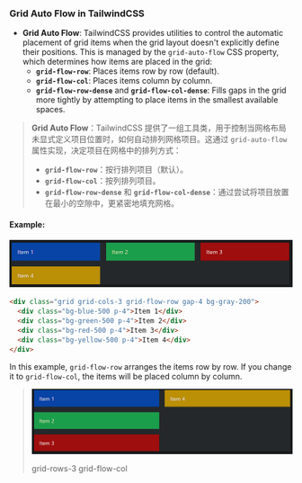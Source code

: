 ### Grid Auto Flow in TailwindCSS

- **Grid Auto Flow**: TailwindCSS provides utilities to control the automatic placement of grid items when the grid layout doesn't explicitly define their positions. This is managed by the `grid-auto-flow` CSS property, which determines how items are placed in the grid:
  - **`grid-flow-row`**: Places items row by row (default).
  - **`grid-flow-col`**: Places items column by column.
  - **`grid-flow-row-dense`** and **`grid-flow-col-dense`**: Fills gaps in the grid more tightly by attempting to place items in the smallest available spaces.

> **Grid Auto Flow**：TailwindCSS 提供了一组工具类，用于控制当网格布局未显式定义项目位置时，如何自动排列网格项目。这通过 `grid-auto-flow` 属性实现，决定项目在网格中的排列方式：
> - **`grid-flow-row`**：按行排列项目（默认）。
> - **`grid-flow-col`**：按列排列项目。
> - **`grid-flow-row-dense`** 和 **`grid-flow-col-dense`**：通过尝试将项目放置在最小的空隙中，更紧密地填充网格。

#### Example:

![image-20241119072509616](assets/image-20241119072509616.png)

```html
<div class="grid grid-cols-3 grid-flow-row gap-4 bg-gray-200">
  <div class="bg-blue-500 p-4">Item 1</div>
  <div class="bg-green-500 p-4">Item 2</div>
  <div class="bg-red-500 p-4">Item 3</div>
  <div class="bg-yellow-500 p-4">Item 4</div>
</div>
```

In this example, `grid-flow-row` arranges the items row by row. If you change it to `grid-flow-col`, the items will be placed column by column.

> ![image-20241119072730350](assets/image-20241119072730350.png)
>
> grid-rows-3 grid-flow-col